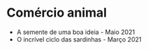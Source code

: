 # Comércio animal

* A semente de uma boa ideia - Maio 2021
* O incrível ciclo das sardinhas - Março 2021